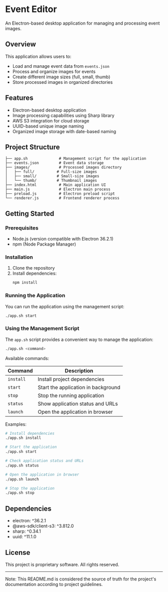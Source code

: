 # Event Editor

An Electron-based desktop application for managing and processing event images.

## Overview

This application allows users to:
- Load and manage event data from `events.json`
- Process and organize images for events
- Create different image sizes (full, small, thumb)
- Store processed images in organized directories

## Features

- Electron-based desktop application
- Image processing capabilities using Sharp library
- AWS S3 integration for cloud storage
- UUID-based unique image naming
- Organized image storage with date-based naming

## Project Structure

```
├── app.sh              # Management script for the application
├── events.json         # Event data storage
├── images/             # Processed images directory
│   ├── full/          # Full-size images
│   ├── small/         # Small-size images
│   └── thumb/         # Thumbnail images
├── index.html          # Main application UI
├── main.js             # Electron main process
├── preload.js          # Electron preload script
└── renderer.js         # Frontend renderer process
```

## Getting Started

### Prerequisites

- Node.js (version compatible with Electron 36.2.1)
- npm (Node Package Manager)

### Installation

1. Clone the repository
2. Install dependencies:
   ```bash
   npm install
   ```

### Running the Application

You can run the application using the management script:

```bash
./app.sh start
```

### Using the Management Script

The `app.sh` script provides a convenient way to manage the application:

```bash
./app.sh <command>
```

Available commands:

| Command | Description |
|---------|-------------|
| `install` | Install project dependencies |
| `start` | Start the application in background |
| `stop` | Stop the running application |
| `status` | Show application status and URLs |
| `launch` | Open the application in browser |

Examples:

```bash
# Install dependencies
./app.sh install

# Start the application
./app.sh start

# Check application status and URLs
./app.sh status

# Open the application in browser
./app.sh launch

# Stop the application
./app.sh stop
```

## Dependencies

- electron: ^36.2.1
- @aws-sdk/client-s3: ^3.812.0
- sharp: ^0.34.1
- uuid: ^11.1.0

## License

This project is proprietary software. All rights reserved.

---

Note: This README.md is considered the source of truth for the project's documentation according to project guidelines.
